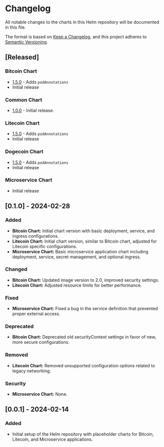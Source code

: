 # Changelog

All notable changes to the charts in this Helm repository will be documented in this file.

The format is based on [Keep a Changelog](https://keepachangelog.com/en/1.0.0/), and this project adheres to [Semantic Versioning](https://semver.org/spec/v2.0.0.html).

## [Released]

### Bitcoin Chart

- [1.5.0]() - Adds `podAnnotations`
- Initial release

### Common Chart

- [1.0.0]() - Initial release.

### Litecoin Chart

- [1.5.0]() - Adds `podAnnotations`
- Initial release

### Dogecoin Chart

- [1.5.0]() - Adds `podAnnotations`
- Initial release

### Microservice Chart

- Initial release

## [0.1.0] - 2024-02-28

### Added

- **Bitcoin Chart:** Initial chart version with basic deployment, service, and ingress configurations.
- **Litecoin Chart:** Initial chart version, similar to Bitcoin chart, adjusted for Litecoin specific configurations.
- **Microservice Chart:** Basic microservice application chart including deployment, service, secret management, and optional ingress.

### Changed

- **Bitcoin Chart:** Updated image version to 2.0, improved security settings.
- **Litecoin Chart:** Adjusted resource limits for better performance.

### Fixed

- **Microservice Chart:** Fixed a bug in the service definition that prevented proper external access.

### Deprecated

- **Bitcoin Chart:** Deprecated old securityContext settings in favor of new, more secure configurations.

### Removed

- **Litecoin Chart:** Removed unsupported configuration options related to legacy networking.

### Security

- **Microservice Chart:** None.

## [0.0.1] - 2024-02-14

### Added

- Initial setup of the Helm repository with placeholder charts for Bitcoin, Litecoin, and Microservice applications.

